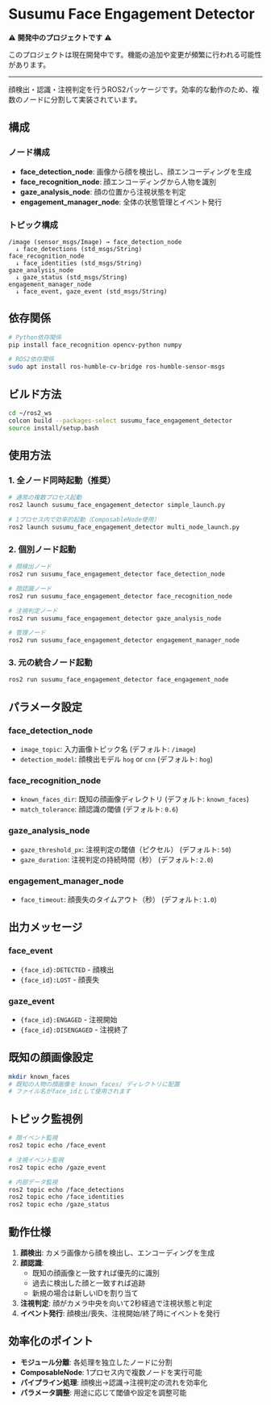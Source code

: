 # Susumu Face Engagement Detector

⚠️ **開発中のプロジェクトです** ⚠️

このプロジェクトは現在開発中です。機能の追加や変更が頻繁に行われる可能性があります。

---

顔検出・認識・注視判定を行うROS2パッケージです。効率的な動作のため、複数のノードに分割して実装されています。

## 構成

### ノード構成
- **face_detection_node**: 画像から顔を検出し、顔エンコーディングを生成
- **face_recognition_node**: 顔エンコーディングから人物を識別
- **gaze_analysis_node**: 顔の位置から注視状態を判定
- **engagement_manager_node**: 全体の状態管理とイベント発行

### トピック構成
```
/image (sensor_msgs/Image) → face_detection_node
  ↓ face_detections (std_msgs/String)
face_recognition_node
  ↓ face_identities (std_msgs/String)
gaze_analysis_node
  ↓ gaze_status (std_msgs/String)
engagement_manager_node
  ↓ face_event, gaze_event (std_msgs/String)
```

## 依存関係

```bash
# Python依存関係
pip install face_recognition opencv-python numpy

# ROS2依存関係
sudo apt install ros-humble-cv-bridge ros-humble-sensor-msgs
```

## ビルド方法

```bash
cd ~/ros2_ws
colcon build --packages-select susumu_face_engagement_detector
source install/setup.bash
```

## 使用方法

### 1. 全ノード同時起動（推奨）

```bash
# 通常の複数プロセス起動
ros2 launch susumu_face_engagement_detector simple_launch.py

# 1プロセス内で効率的起動（ComposableNode使用）
ros2 launch susumu_face_engagement_detector multi_node_launch.py
```

### 2. 個別ノード起動

```bash
# 顔検出ノード
ros2 run susumu_face_engagement_detector face_detection_node

# 顔認識ノード
ros2 run susumu_face_engagement_detector face_recognition_node

# 注視判定ノード
ros2 run susumu_face_engagement_detector gaze_analysis_node

# 管理ノード
ros2 run susumu_face_engagement_detector engagement_manager_node
```

### 3. 元の統合ノード起動

```bash
ros2 run susumu_face_engagement_detector face_engagement_node
```

## パラメータ設定

### face_detection_node
- `image_topic`: 入力画像トピック名 (デフォルト: `/image`)
- `detection_model`: 顔検出モデル `hog` or `cnn` (デフォルト: `hog`)

### face_recognition_node
- `known_faces_dir`: 既知の顔画像ディレクトリ (デフォルト: `known_faces`)
- `match_tolerance`: 顔認識の閾値 (デフォルト: `0.6`)

### gaze_analysis_node
- `gaze_threshold_px`: 注視判定の閾値（ピクセル） (デフォルト: `50`)
- `gaze_duration`: 注視判定の持続時間（秒） (デフォルト: `2.0`)

### engagement_manager_node
- `face_timeout`: 顔喪失のタイムアウト（秒） (デフォルト: `1.0`)

## 出力メッセージ

### face_event
- `{face_id}:DETECTED` - 顔検出
- `{face_id}:LOST` - 顔喪失

### gaze_event
- `{face_id}:ENGAGED` - 注視開始
- `{face_id}:DISENGAGED` - 注視終了

## 既知の顔画像設定

```bash
mkdir known_faces
# 既知の人物の顔画像を known_faces/ ディレクトリに配置
# ファイル名がface_idとして使用されます
```

## トピック監視例

```bash
# 顔イベント監視
ros2 topic echo /face_event

# 注視イベント監視
ros2 topic echo /gaze_event

# 内部データ監視
ros2 topic echo /face_detections
ros2 topic echo /face_identities
ros2 topic echo /gaze_status
```

## 動作仕様

1. **顔検出**: カメラ画像から顔を検出し、エンコーディングを生成
2. **顔認識**: 
   - 既知の顔画像と一致すれば優先的に識別
   - 過去に検出した顔と一致すれば追跡
   - 新規の場合は新しいIDを割り当て
3. **注視判定**: 顔がカメラ中央を向いて2秒経過で注視状態と判定
4. **イベント発行**: 顔検出/喪失、注視開始/終了時にイベントを発行

## 効率化のポイント

- **モジュール分離**: 各処理を独立したノードに分割
- **ComposableNode**: 1プロセス内で複数ノードを実行可能
- **パイプライン処理**: 顔検出→認識→注視判定の流れを効率化
- **パラメータ調整**: 用途に応じて閾値や設定を調整可能